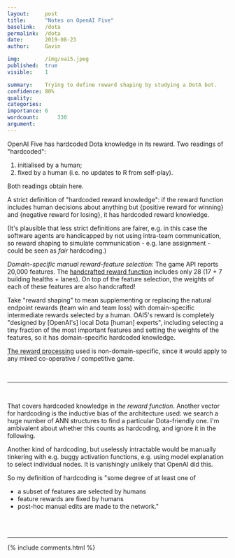 ```yaml
---
layout:     post
title:      "Notes on OpenAI Five"
baselink:   /dota
permalink:  /dota
date:       2019-08-23
author:     Gavin

img:        /img/oai5.jpeg
published:	true
visible: 	1

summary:    Trying to define reward shaping by studying a DotA bot.
confidence:	80%
quality:    
categories: 
importance: 6
wordcount:		330
argument:	
---
```



<!-- _Do you think that *the extent of reward shaping* used in the OpenAI Five system counts as having “no domain-specific hardcoded knowledge”? Why, or why not? We’re of course not interested in what the “true meaning” of "reward shaping" is. What's the most plausible interpretation of the term is, for purposes of questions like above, and then what the verdict would be given that definition. (Or something like "the expected verdict across all definitions weighted by plausibility".)_ -->

OpenAI Five has hardcoded Dota knowledge in its reward. Two readings of "hardcoded": 

1. initialised by a human; 
2. fixed by a human (i.e. no updates to R from self-play). 

Both readings obtain here.

A strict definition of "hardcoded reward knowledge": if the reward function includes human decisions about anything but {positive reward for winning} and {negative reward for losing}, it has hardcoded reward knowledge.

(It's plausible that less strict definitions are fairer, e.g. in this case the software agents are handicapped by not using intra-team communication, so reward shaping to simulate communication - e.g. lane assignment - could be seen as _fair_ hardcoding.)

_Domain-specific manual reward-feature selection_: The game API reports 20,000 features. The [handcrafted reward function](https://gist.github.com/dfarhi/66ec9d760ae0c49a5c492c9fae93984a#processing) includes only 28 (17 + 7 building healths + lanes). On top of the feature selection, the weights of each of these features are also handcrafted!

Take "reward shaping" to mean supplementing or replacing the natural endpoint rewards (team win and team loss) with domain-specific intermediate rewards selected by a human. OAI5's reward is completely "designed by [OpenAI's] local Dota [human] experts", including selecting a tiny fraction of the most important features and setting the weights of the features, so it has domain-specific hardcoded knowledge.

[The reward processing](https://gist.github.com/dfarhi/66ec9d760ae0c49a5c492c9fae93984a#processing) used is non-domain-specific, since it would apply to any mixed co-operative / competitive game.

<br>

---

<br>

That covers hardcoded knowledge in *the reward function*. Another vector for hardcoding is the inductive bias of the architecture used: we search a huge number of ANN structures to find a particular Dota-friendly one. I'm ambivalent about whether this counts as hardcoding, and ignore it in the following.

Another kind of hardcoding, but uselessly intractable would be manually tinkering with e.g. buggy activation functions, e.g. using model explanation to select individual nodes. It is vanishingly unlikely that OpenAI did this.

So my definition of hardcoding is "some degree of at least one of

* a subset of features are selected by humans 
* feature rewards are fixed by humans 
* post-hoc manual edits are made to the network."

<br><br>

---

<!-- <br>

_Looking at the OpenAI Five reward function, what’s the *smallest* number of changes you could make such that you would be completely on the fence about whether the system uses “domain-specific hardcoded knowledge” or not? That is, such that you feel the case for both verdicts is equally strong?_

I'd be ambivalent if
* lane assignments are dropped
* reward weights are discovered empirically.

To make credit assignment possible it would be understandable to break the games into episodes (e.g. at least Prep vs Combat vs Finish) with single per-hero intermediate rewards.
 -->

 {%	include comments.html	%}